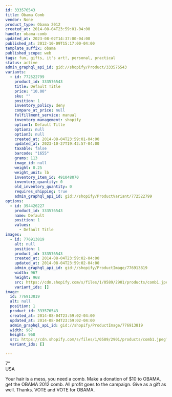 ```yaml
---
id: 333576543
title: Obama Comb
vendor: None
product_type: Obama 2012
created_at: 2014-08-04T23:59:01-04:00
handle: obama-comb
updated_at: 2023-08-02T14:37:00-04:00
published_at: 2012-10-09T15:17:00-04:00
template_suffix: obama
published_scope: web
tags: fun, gifts, it's art!, personal, practical
status: active
admin_graphql_api_id: gid://shopify/Product/333576543
variants:
  - id: 772522799
    product_id: 333576543
    title: Default Title
    price: "10.00"
    sku: ""
    position: 1
    inventory_policy: deny
    compare_at_price: null
    fulfillment_service: manual
    inventory_management: shopify
    option1: Default Title
    option2: null
    option3: null
    created_at: 2014-08-04T23:59:01-04:00
    updated_at: 2023-10-27T19:42:57-04:00
    taxable: false
    barcode: "1655"
    grams: 113
    image_id: null
    weight: 0.25
    weight_unit: lb
    inventory_item_id: 491048070
    inventory_quantity: 0
    old_inventory_quantity: 0
    requires_shipping: true
    admin_graphql_api_id: gid://shopify/ProductVariant/772522799
options:
  - id: 394426227
    product_id: 333576543
    name: Default
    position: 1
    values:
      - Default Title
images:
  - id: 776913819
    alt: null
    position: 1
    product_id: 333576543
    created_at: 2014-08-04T23:59:02-04:00
    updated_at: 2014-08-04T23:59:02-04:00
    admin_graphql_api_id: gid://shopify/ProductImage/776913819
    width: 967
    height: 968
    src: https://cdn.shopify.com/s/files/1/0589/2901/products/comb1.jpeg?v=1407211142
    variant_ids: []
image:
  id: 776913819
  alt: null
  position: 1
  product_id: 333576543
  created_at: 2014-08-04T23:59:02-04:00
  updated_at: 2014-08-04T23:59:02-04:00
  admin_graphql_api_id: gid://shopify/ProductImage/776913819
  width: 967
  height: 968
  src: https://cdn.shopify.com/s/files/1/0589/2901/products/comb1.jpeg?v=1407211142
  variant_ids: []

---
```


7"  
USA

Your hair is a mess, you need a comb. Make a donation of $10 to OBAMA, get the OBAMA 2012 comb. All profit goes to the campaign. Give as a gift as well. Thanks. VOTE and VOTE for OBAMA.